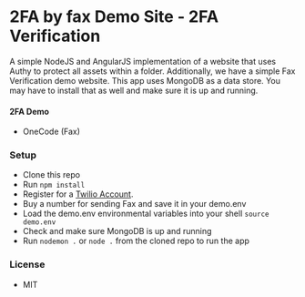 # 2FA by fax Demo Site - 2FA Verification

A simple NodeJS and AngularJS implementation of a website that uses Authy to protect all assets within a folder.  Additionally, we have a simple Fax Verification demo website.
This app uses MongoDB as a data store.  You may have to install that as well and make sure it is up and running.

#### 2FA Demo
- OneCode (Fax)

### Setup
- Clone this repo
- Run `npm install`
- Register for a [Twilio Account](https://www.twilio.com/).
- Buy a number for sending Fax and save it in your demo.env
- Load the demo.env environmental variables into your shell `source demo.env`
- Check and make sure MongoDB is up and running
- Run `nodemon .` or `node .` from the cloned repo to run the app

### License
- MIT
